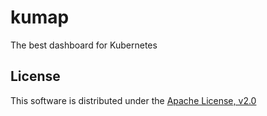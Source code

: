 # kumap
The best dashboard for Kubernetes

## License
This software is distributed under the [Apache License, v2.0](https://www.apache.org/licenses/LICENSE-2.0)